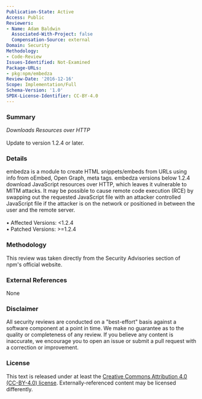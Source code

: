 ```yaml
---
Publication-State: Active
Access: Public
Reviewers:
- Name: Adam Baldwin
  Associated-With-Project: false
  Compensation-Source: external
Domain: Security
Methodology:
- Code-Review
Issues-Identified: Not-Examined
Package-URLs:
- pkg:npm/embedza
Review-Date: '2016-12-16'
Scope: Implementation/Full
Schema-Version: '1.0'
SPDX-License-Identifier: CC-BY-4.0
---
```

### Summary
*Downloads Resources over HTTP*<br><br>Update to version 1.2.4 or later.
### Details
embedza is a module to create HTML snippets/embeds from URLs using info from oEmbed, Open Graph, meta tags.  embedza versions below 1.2.4 download JavaScript resources over HTTP, which leaves it vulnerable to MITM attacks.  It may be possible to cause remote code execution (RCE) by swapping out the requested JavaScript  file with an attacker controlled JavaScript file if the attacker is on the network or positioned in between the user and the remote server.
<br><br>• Affected Versions: <1.2.4
<br>• Patched Versions: >=1.2.4
### Methodology
This review was taken directly from the Security Advisories section of npm's official website.
### External References
None
### Disclaimer
All security reviews are conducted on a "best-effort" basis against a software component at a point in time. We make no guarantee as to the quality or completeness of any review. If you believe any content is inaccurate, we encourage you to open an issue or submit a pull request with a correction or improvement.
### License
This text is released under at least the [Creative Commons Attribution 4.0 (CC-BY-4.0) license](https://creativecommons.org/licenses/by/4.0/legalcode.txt). Externally-referenced content may be licensed differently.
